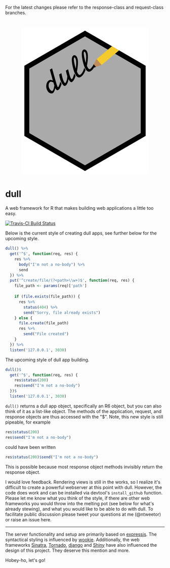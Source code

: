 For the latest changes please refer to the response-class and request-class branches.

<h1 align="center">
	<img width="400" src="./inst/dull_logo.png" alt="">
</h1>

# dull
A web framework for R that makes building web applications a little too easy.

[![Travis-CI Build Status](https://travis-ci.org/nteetor/dull.svg?branch=master)](https://travis-ci.org/nteetor/dull)

Below is the current style of creating dull apps, see further below for the upcoming style.
```R
dull() %>%
  get('^$', function(req, res) {
    res %>%
      body("I'm not a no-body") %>%
      send
  }) %>%
  put('^create/file/(?<path>\\w+)$', function(req, res) {
    file_path <- params(req)['path']
    
    if (file.exists(file_path)) {
      res %>%
        status(404) %>%
        send("Sorry, file already exists")
    } else {
      file.create(file_path)
      res %>%
        send("File created")
    }
  }) %>%
  listen('127.0.0.1', 3030)
```

The upcoming style of dull app building.
```R
dull()$
  get('^$', function(req, res) {
    res$status(200)
    res$send("I'm not a no-body")
  })$
  listen('127.0.0.1', 3030)
```

`dull()` returns a dull app object, specifically an R6 object, but you can also think of it as a list-like object. The methods of the application, request, and response objects are thus accessed with the "$". Note, this new style is still pipeable, for example
```R
res$status(200)
res$send("I'm not a no-body")
```
could have been written
```R
res$status(200)$send("I'm not a no-body")
```
This is possible because most response object methods invisibly return the response object.

I would love feedback. Rendering views is still in the works, so I realize it's difficult to create a powerful webserver at this point with dull. However, the code does work and can be installed via devtool's ```install_github``` function. Please let me know what you think of the style, if there are other web frameworks you would throw into the melting pot (see below for what's already stewing), and what you would like to be able to do with dull. To facilitate public discussion please tweet your questions at me (@ntweetor) or raise an issue here.

---

The server functionality and setup are primarily based on [expressjs](http://expressjs.com/). The syntactical styling is influenced by [wookie](http://wookie.lyonbros.com/). Additionally, the web frameworks [Sinatra](http://sinatrarb.com/), [Tornado](http://www.tornadoweb.org/en/stable/), [django](https://www.djangoproject.com/) and [Shiny](http://shiny.rstudio.com/) have also influenced the design of this project. They deserve this mention and more.

Hobey-ho, let's go!
